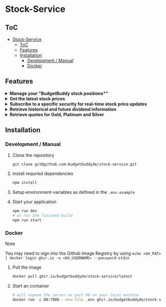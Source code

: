 # Stock-Service

## ToC

- [Stock-Service](#stock-service)
  - [ToC](#toc)
  - [Features](#features)
  - [Installation](#installation)
    - [Development / Manual](#development--manual)
    - [Docker](#docker)

## Features

<details>
<summary>
<strong>Manage your "BudgetBuddy stock positions*"</strong>
</summary>
<small>*In the form of a watchlist that allows you to track current price information for selected securities</small>
</details>

<details>
<summary>
<strong>Get the latest stock prices</strong>
</summary>
Retrieve the latest security prices
</details>

<details>
<summary>
<strong>Subscribe to a specific security for real-time stock price updates</strong>
</summary>
Stay updated with real-time price changes by subscribing to a websocket endpoint for a specific security.

**Subscribe to Security Price Updates**

> By emitting the `stock:subscribe` event to the socket, you will add securities (provided in the payload) to your personal live update subscriptions.

**Unsubscribe from Security Price Updates**

> By emitting the `stock:unsubscribe` event to the socket, you will unsubscribe from all live price updates.

**Receive Security Price Updates**

> By listening to the `stock:update:<CLIENT_ID>` event, you will receive updates for the securities you have subscribed to.

</details>

<details>
<summary>
<strong>Retrieve historical and future dividend information</strong>
</summary>
</details>

<details>
<summary>
<strong>Retrieve quotes for Gold, Platinum and Silver</strong>
</summary>
</details>

## Installation

### Development / Manual

1.  Clone the repository

    ```bash
    git clone git@github.com:budgetbuddyde/stock-service.git
    ```

2.  Install requried dependencies

    ```bash
    npm install
    ```

3.  Setup environment-variables as defined in the `.env.example`
4.  Start your application

    ```bash
    npm run dev
    # or run the finished build
    npm run start
    ```

### Docker

> [!NOTE]
> You may need to sign into the Github Image Registry by using `echo <GH_PAT> | docker login ghcr.io -u <GH_USERNAME> --password-stdin`

1.  Pull the image

    ```bash
    docker pull ghcr.io/budgetbuddyde/stock-service/latest
    ```

2.  Start an container
    ```bash
    # will expose the server on port 80 on your local machine
    docker run -p 80:7080 --env-file .env ghcr.io/budgetbuddyde/stock-service
    ```
